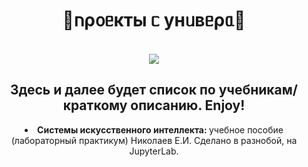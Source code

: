 <body>
  <center>
<h1 align="center"> 🤍𐌿ρ᧐ᥱκᴛы ᥴ унᥙʙᥱρᥲ🤍</h1>
<br>
<div align="center">
   <img src="https://i.pinimg.com/originals/c2/2c/0a/c22c0aca759129fb1aa1c72ded1561e5.jpg"  />
</div>
<div>
  <h2>Здесь и далее будет список по учебникам/краткому описанию. Enjoy!</h2>
</div>
  <li>
    <b>Системы искусственного интеллекта: </b>учебное пособие (лабораторный практикум) Николаев Е.И.
    Сделано в разнобой, на JupyterLab. 
  </li>
